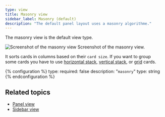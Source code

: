 ```yaml
---
type: view
title: Masonry view
sidebar_label: Masonry (default)
description: "The default panel layout uses a masonry algorithme."
---
```


The masonry view is the default view type.

<p class='img'>
<img src='/images/getting-started/lovelace.png' alt='Screenshot of the masonry view'>
Screenshot of the masonry view.
</p>

It sorts cards in columns based on their `card size`. If you want to group some cards you have to use [horizontal stack](/dashboards/horizontal-stack/), [vertical stack](/dashboards/vertical-stack/), or [grid](/dashboards/grid/) cards.

{% configuration %}
type:
  required: false
  description: "`masonry`"
  type: string
{% endconfiguration %}

## Related topics

- [Panel view](/dashboards/panel/)
- [Sidebar view](/dashboards/sidebar/)